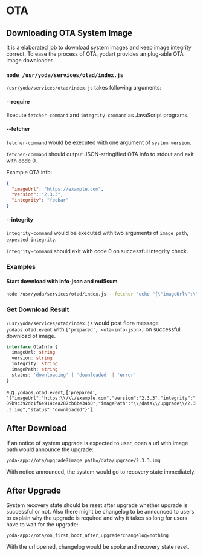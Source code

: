 # OTA

## Downloading OTA System Image

It is a elaborated job to download system images and keep image integrity correct. To ease the process of OTA, yodart provides an plug-able OTA image downloader.

### `node /usr/yoda/services/otad/index.js`

`/usr/yoda/services/otad/index.js` takes following arguments:

#### --require

Execute `fetcher-command` and `integrity-command` as JavaScript programs.

#### --fetcher <fetcher-command>

`fetcher-command` would be executed with one argument of `system version`.

`fetcher-command` should output JSON-stringified OTA info to stdout and exit with code 0.

Example OTA info:
```json
{
  "imageUrl": "https://example.com",
  "version": "2.3.3",
  "integrity": "foobar"
}
```

#### --integrity <integrity-command>

`integrity-command` would be executed with two arguments of `image path`, `expected integrity`.

`integrity-command` should exit with code 0 on successful integrity check.

### Examples

#### Start download with info-json and md5sum

```bash
node /usr/yoda/services/otad/index.js --fetcher 'echo "{\"imageUrl\":\"https://example.com\",\"version\":\"2.3.3\",\"integrity\":\"09b9c392dc1f6e914cea287cb6be34b0\"}" #' --integrity "bash -c 'printf \"\$1  \$0\" | md5sum -c'"
```

### Get Download Result

`/usr/yoda/services/otad/index.js` would post flora message `yodaos.otad.event` with `['prepared', <ota-info-json>]` on successful download of image.

```typescript
interface OtaInfo {
  imageUrl: string
  version: string
  integrity: string
  imagePath: string
  status: 'downloading' | 'downloaded' | 'error'
}
```

e.g. `yodaos.otad.event`, [`'prepared'`, `'{"imageUrl":"https:\\/\\/example.com","version":"2.3.3","integrity":"09b9c392dc1f6e914cea287cb6be34b0","imagePath":"\\/data\\/upgrade\\/2.3.3.img","status":"downloaded"}'`].

## After Download

If an notice of system upgrade is expected to user, open a url with image path would announce the upgrade:

`yoda-app://ota/upgrade?image_path=/data/upgrade/2.3.3.img`

With notice announced, the system would go to recovery state immediately.

## After Upgrade

System recovery state should be reset after upgrade whether upgrade is successful or not. Also there might be changelog to be announced to users to explain why the upgrade is required and why it takes so long for users have to wait for the upgrade:

`yoda-app://ota/on_first_boot_after_upgrade?changelog=nothing`

With the url opened, changelog would be spoke and recovery state reset.
